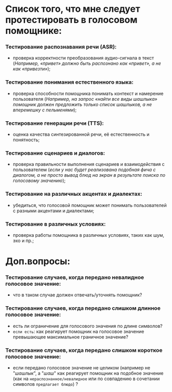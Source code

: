 # Список того, что мне следует протестировать в голосовом помощнике:

### Тестирование распознавания речи (ASR): 
- проверка корректности преобразования аудио-сигнала в текст (*Например, «привет» должно быть распознано как «привет», а не как «привезти»*);

### Тестирование понимания естественного языка: 
- проверка способности помощника понимать контекст и намерение пользователя (*Например, на запрос «найти все виды шашлыка» помощник должен предложить только список шашлыков, а не вперемешку с пельменями*);

### Тестирование генерации речи (TTS): 
- оценка качества синтезированной речи, её естественность и понятность;

### Тестирование сценариев и диалогов: 
- проверка правильности выполнения сценариев и взаимодействия с пользователем (*если у нас будет реализована подобная фича с диалогом, а не просто вывод блюд на экран в результате поиска по голосовому значению*);

### Тестирование на различных акцентах и диалектах: 
- убедиться, что голосовой помощник может понимать пользователей с разными акцентами и диалектами;

### Тестирование в различных условиях: 
- проверка работы помощника в различных условиях, таких как шум, эхо и пр.;



# Доп.вопросы:

### Тестирование случаев, когда передано невалидное голосовое значение: 
- что в таком случае должен отвечать/уточнять помощник?

### Тестирование случаев, когда передано слишком длинное голосовое значение: 
- есть ли ограничение для голосового значения по длине символов?
- `если есть`: как реагирует помощник на голосовое значение превышающее максимальное граничное значение?

### Тестирование случаев, когда передано слишком короткое голосовое значение: 
- если передано голосовое значение не целиком (например не "*шашлык*", а "*шаш*" как реагирует помощник на подобное значение (как на `нераспознанное/невалидное` или по совпадению в сочетании символов `предлагает блюдо`) ?
